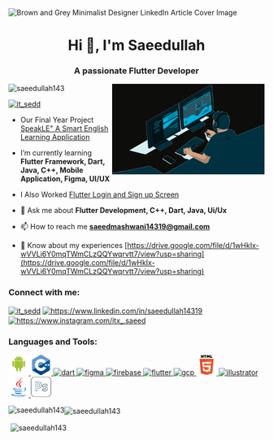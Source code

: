 ![Brown and Grey Minimalist Designer LinkedIn Article Cover Image](https://github.com/saeedullah143/saeedullah143/assets/56697603/4a534827-132d-4647-8629-66568530d54a)





<h1 align="center">Hi 👋, I'm Saeedullah</h1>
<h3 align="center">A passionate Flutter Developer</h3>
<img align="right" alt="Coding" width="300" src="https://raw.githubusercontent.com/Potential17/Potential17/master/user%20(2).gif">

<p align="left"> <img src="https://komarev.com/ghpvc/?username=saeedullah143&label=Profile%20views&color=0e75b6&style=flat" alt="saeedullah143" /> </p>

<p align="left"> <a href="https://twitter.com/it_sedd" target="blank"><img src="https://img.shields.io/twitter/follow/it_sedd?logo=twitter&style=for-the-badge" alt="it_sedd" /></a> </p>

- Our Final Year Project [SpeakLE" A Smart English Learning Application](https://github.com/saeedullah143/SpeakL-English-learning-mobile-application)

- I’m currently learning **Flutter Framework, Dart, Java, C++, Mobile Application, Figma, UI/UX**

- I Also Worked [Flutter Login and Sign up Screen](https://github.com/saeedullah143/Login-page-Sign-up-page-A-Complete-Registration-Ui-Using-flutter-and-Dart)

- 💬 Ask me about **Flutter Development, C++, Dart, Java, Ui/Ux**

- 📫 How to reach me **saeedmashwani14319@gmail.com**

- 📄 Know about my experiences [https://drive.google.com/file/d/1wHkIx-wVVLi6Y0mqTWmCLzQQYwqrvtt7/view?usp=sharing](https://drive.google.com/file/d/1wHkIx-wVVLi6Y0mqTWmCLzQQYwqrvtt7/view?usp=sharing)

<h3 align="left">Connect with me:</h3>
<p align="left">
<a href="https://twitter.com/it_sedd" target="blank"><img align="center" src="https://raw.githubusercontent.com/rahuldkjain/github-profile-readme-generator/master/src/images/icons/Social/twitter.svg" alt="it_sedd" height="30" width="40" /></a>
<a href="https://linkedin.com/in/https://www.linkedin.com/in/saeedullah14319" target="blank"><img align="center" src="https://raw.githubusercontent.com/rahuldkjain/github-profile-readme-generator/master/src/images/icons/Social/linked-in-alt.svg" alt="https://www.linkedin.com/in/saeedullah14319" height="30" width="40" /></a>
<a href="https://instagram.com/https://www.instagram.com/itx_.saeed" target="blank"><img align="center" src="https://raw.githubusercontent.com/rahuldkjain/github-profile-readme-generator/master/src/images/icons/Social/instagram.svg" alt="https://www.instagram.com/itx_.saeed" height="30" width="40" /></a>
</p>

<h3 align="left">Languages and Tools:</h3>
<p align="left"> <a href="https://developer.android.com" target="_blank" rel="noreferrer"> <img src="https://raw.githubusercontent.com/devicons/devicon/master/icons/android/android-original-wordmark.svg" alt="android" width="40" height="40"/> </a> <a href="https://www.w3schools.com/cpp/" target="_blank" rel="noreferrer"> <img src="https://raw.githubusercontent.com/devicons/devicon/master/icons/cplusplus/cplusplus-original.svg" alt="cplusplus" width="40" height="40"/> </a> <a href="https://dart.dev" target="_blank" rel="noreferrer"> <img src="https://www.vectorlogo.zone/logos/dartlang/dartlang-icon.svg" alt="dart" width="40" height="40"/> </a> <a href="https://www.figma.com/" target="_blank" rel="noreferrer"> <img src="https://www.vectorlogo.zone/logos/figma/figma-icon.svg" alt="figma" width="40" height="40"/> </a> <a href="https://firebase.google.com/" target="_blank" rel="noreferrer"> <img src="https://www.vectorlogo.zone/logos/firebase/firebase-icon.svg" alt="firebase" width="40" height="40"/> </a> <a href="https://flutter.dev" target="_blank" rel="noreferrer"> <img src="https://www.vectorlogo.zone/logos/flutterio/flutterio-icon.svg" alt="flutter" width="40" height="40"/> </a> <a href="https://cloud.google.com" target="_blank" rel="noreferrer"> <img src="https://www.vectorlogo.zone/logos/google_cloud/google_cloud-icon.svg" alt="gcp" width="40" height="40"/> </a> <a href="https://www.w3.org/html/" target="_blank" rel="noreferrer"> <img src="https://raw.githubusercontent.com/devicons/devicon/master/icons/html5/html5-original-wordmark.svg" alt="html5" width="40" height="40"/> </a> <a href="https://www.adobe.com/in/products/illustrator.html" target="_blank" rel="noreferrer"> <img src="https://www.vectorlogo.zone/logos/adobe_illustrator/adobe_illustrator-icon.svg" alt="illustrator" width="40" height="40"/> </a> <a href="https://www.java.com" target="_blank" rel="noreferrer"> <img src="https://raw.githubusercontent.com/devicons/devicon/master/icons/java/java-original.svg" alt="java" width="40" height="40"/> </a> <a href="https://www.photoshop.com/en" target="_blank" rel="noreferrer"> <img src="https://raw.githubusercontent.com/devicons/devicon/master/icons/photoshop/photoshop-line.svg" alt="photoshop" width="40" height="40"/> </a> </p>
<!-- Add this to your GitHub profile README -->


<!-- Dark Mode -->


<!-- Overall Stats -->

<!-- Streak Stats -->
<p><img align="left" src="https://github-readme-stats.vercel.app/api/top-langs?username=saeedullah143&show_icons=true&locale=en&layout=compact&theme=dark" alt="saeedullah143" /></p>
<p><img align="center" src="https://github-readme-streak-stats.herokuapp.com/?user=saeedullah143&theme=dark" alt="saeedullah143" /></p>

<p>&nbsp;<img align="center" src="https://github-readme-stats.vercel.app/api?username=saeedullah143&show_icons=true&locale=en&theme=dark" alt="saeedullah143" /></p>
